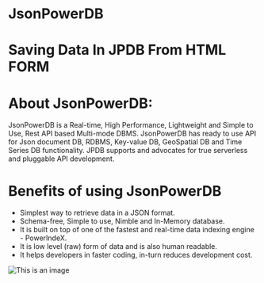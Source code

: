 # JsonPowerDB

# Saving Data In JPDB From HTML FORM

# About JsonPowerDB:
 
 JsonPowerDB is a Real-time, High Performance, Lightweight and Simple to Use, Rest API based Multi-mode DBMS. JsonPowerDB has ready to use API for Json document DB, RDBMS, Key-value DB, GeoSpatial DB and Time Series DB functionality. JPDB supports and advocates for true serverless and pluggable API development.
 
 # Benefits of using JsonPowerDB

- Simplest way to retrieve data in a JSON format.
- Schema-free, Simple to use, Nimble and In-Memory database.
- It is built on top of one of the fastest and real-time data indexing engine - PowerIndeX.
- It is low level (raw) form of data and is also human readable.
- It helps developers in faster coding, in-turn reduces development cost.

![This is an image]([https://myoctocat.com/assets/images/base-octocat.svg](http://api.login2explore.com:5577/user/jpdb_view.html))



